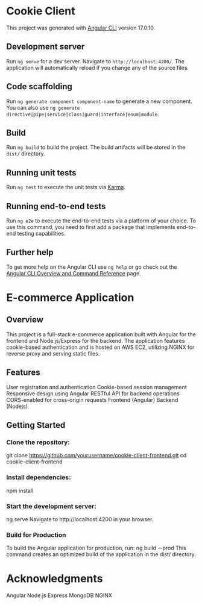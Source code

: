 # Cookie Client

This project was generated with [Angular CLI](https://github.com/angular/angular-cli) version 17.0.10.

## Development server

Run `ng serve` for a dev server. Navigate to `http://localhost:4200/`. The application will automatically reload if you change any of the source files.

## Code scaffolding

Run `ng generate component component-name` to generate a new component. You can also use `ng generate directive|pipe|service|class|guard|interface|enum|module`.

## Build

Run `ng build` to build the project. The build artifacts will be stored in the `dist/` directory.

## Running unit tests

Run `ng test` to execute the unit tests via [Karma](https://karma-runner.github.io).

## Running end-to-end tests

Run `ng e2e` to execute the end-to-end tests via a platform of your choice. To use this command, you need to first add a package that implements end-to-end testing capabilities.

## Further help

To get more help on the Angular CLI use `ng help` or go check out the [Angular CLI Overview and Command Reference](https://angular.io/cli) page.


# E-commerce Application
## Overview
This project is a full-stack e-commerce application built with Angular for the frontend and Node.js/Express for the backend. The application features cookie-based authentication and is hosted on AWS EC2, utilizing NGINX for reverse proxy and serving static files.

## Features
User registration and authentication
Cookie-based session management
Responsive design using Angular
RESTful API for backend operations
CORS-enabled for cross-origin requests
Frontend (Angular)
Backend (Nodejs)


## Getting Started

### Clone the repository:

git clone https://github.com/yourusername/cookie-client-frontend.git
cd cookie-client-frontend

### Install dependencies:
npm install


### Start the development server:
ng serve
Navigate to http://localhost:4200 in your browser.

### Build for Production

To build the Angular application for production, run:
ng build --prod
This command creates an optimized build of the application in the dist/ directory.


# Acknowledgments

Angular
Node.js
Express
MongoDB
NGINX